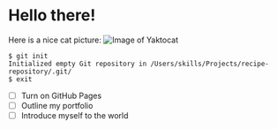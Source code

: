 # Hello there!
Here is a nice cat picture:
![Image of Yaktocat](https://octodex.github.com/images/yaktocat.png)

```
$ git init
Initialized empty Git repository in /Users/skills/Projects/recipe-repository/.git/
$ exit
```
- [ ] Turn on GitHub Pages
- [ ] Outline my portfolio
- [ ] Introduce myself to the world
